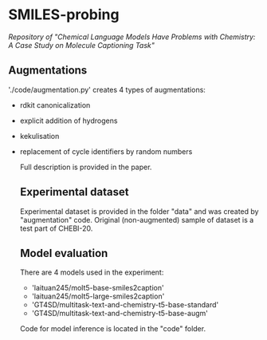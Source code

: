 # SMILES-probing

_Repository of "Chemical Language Models Have Problems with Chemistry: A Case Study on Molecule Captioning Task"_

## Augmentations

'./code/augmentation.py' creates 4 types of augmentations: 
- rdkit canonicalization
- explicit addition of hydrogens
- kekulisation
- replacement of cycle identifiers by random numbers

  Full description is provided in the paper.

  ## Experimental dataset

  Experimental dataset is provided in the folder "data" and was created by "augmentation" code. Original (non-augmented) sample of dataset is a test part of CHEBI-20.

  ## Model evaluation

  There are 4 models used in the experiment:
    - 'laituan245/molt5-base-smiles2caption'
    - 'laituan245/molt5-large-smiles2caption'
    - 'GT4SD/multitask-text-and-chemistry-t5-base-standard'
    - 'GT4SD/multitask-text-and-chemistry-t5-base-augm'
  
  Code for model inference is located in the "code" folder.
